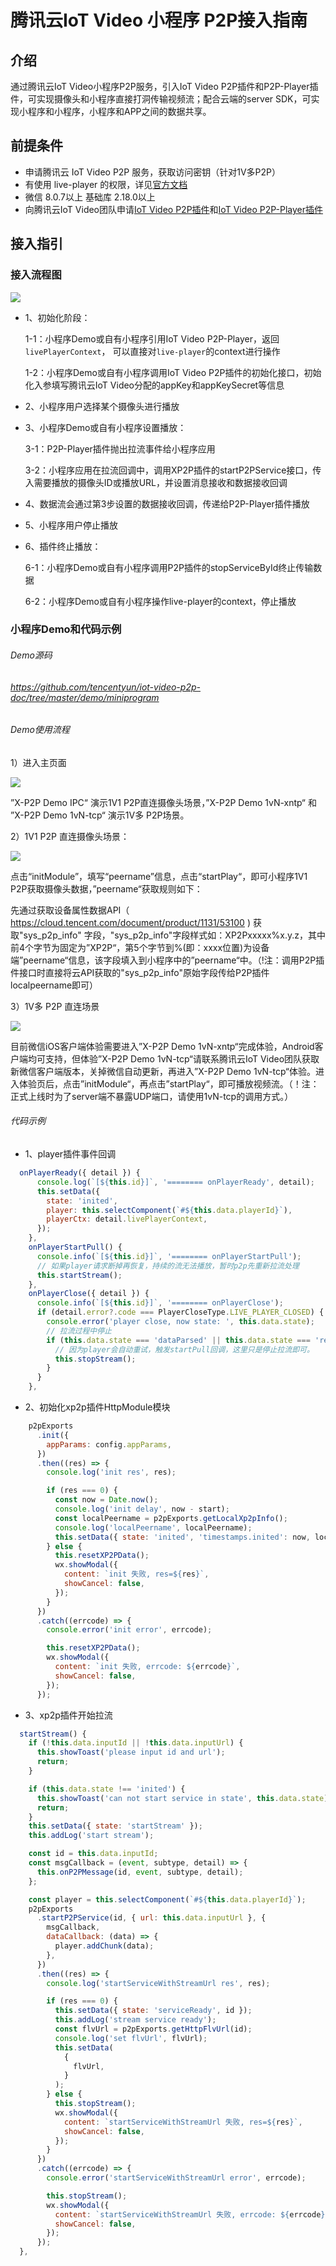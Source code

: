 # 腾讯云IoT Video 小程序 P2P接入指南

## 介绍

通过腾讯云IoT Video小程序P2P服务，引入IoT Video P2P插件和P2P-Player插件，可实现摄像头和小程序直接打洞传输视频流；配合云端的server SDK，可实现小程序和小程序，小程序和APP之间的数据共享。

## 前提条件

- 申请腾讯云 IoT Video P2P 服务，获取访问密钥（针对1V多P2P）
- 有使用 live-player 的权限，详见[官方文档](https://developers.weixin.qq.com/miniprogram/dev/component/live-player.html)
- 微信 8.0.7以上 基础库 2.18.0以上
- 向腾讯云IoT Video团队申请[IoT Video P2P插件](https://github.com/tencentyun/iot-video-p2p-doc/blob/master/IoT%20Video%20X-P2P%E6%8F%92%E4%BB%B6%E5%BC%80%E5%8F%91%E6%8C%87%E5%8D%97.md)和[IoT Video P2P-Player插件](https://github.com/tencentyun/iot-video-p2p-doc/blob/master/IoT%20Video%20P2P-Player%E6%8F%92%E4%BB%B6%E5%BC%80%E5%8F%91%E6%8C%87%E5%8D%97.md)

## 接入指引

### 接入流程图

![](https://github.com/tencentyun/iot-video-p2p-doc/blob/master/pic/%E5%B0%8F%E7%A8%8B%E5%BA%8FP2P%E6%9E%B6%E6%9E%84%E5%9B%BE.png)

- 1、初始化阶段：

  1-1：小程序Demo或自有小程序引用IoT Video P2P-Player，返回`livePlayerContext`， 可以直接对`live-player`的context进行操作

  1-2：小程序Demo或自有小程序调用IoT Video P2P插件的初始化接口，初始化入参填写腾讯云IoT Video分配的appKey和appKeySecret等信息

- 2、小程序用户选择某个摄像头进行播放

- 3、小程序Demo或自有小程序设置播放：

  3-1：P2P-Player插件抛出拉流事件给小程序应用
  
  3-2：小程序应用在拉流回调中，调用XP2P插件的startP2PService接口，传入需要播放的摄像头ID或播放URL，并设置消息接收和数据接收回调

- 4、数据流会通过第3步设置的数据接收回调，传递给P2P-Player插件播放

- 5、小程序用户停止播放

- 6、插件终止播放：

  6-1：小程序Demo或自有小程序调用P2P插件的stopServiceById终止传输数据

  6-2：小程序Demo或自有小程序操作live-player的context，停止播放

### 小程序Demo和代码示例

###### Demo源码

###### https://github.com/tencentyun/iot-video-p2p-doc/tree/master/demo/miniprogram

###### Demo使用流程

1）进入主页面

![](https://github.com/tencentyun/iot-video-p2p-doc/blob/master/pic/demo.png)

”X-P2P Demo IPC“  演示1V1 P2P直连摄像头场景，”X-P2P Demo 1vN-xntp“ 和 ”X-P2P Demo 1vN-tcp“ 演示1V多 P2P场景。

2）1V1 P2P 直连摄像头场景：

![](https://github.com/tencentyun/iot-video-p2p-doc/blob/master/pic/1v1.png)

点击“initModule”，填写“peername”信息，点击“startPlay“，即可小程序1V1 P2P获取摄像头数据，”peername“获取规则如下：

先通过获取设备属性数据API（ https://cloud.tencent.com/document/product/1131/53100 ) 获取"sys_p2p_info" 字段，"sys_p2p_info"字段样式如：XP2Pxxxxx%x.y.z，其中前4个字节为固定为”XP2P“，第5个字节到%(即：xxxx位置)为设备端”peername“信息，该字段填入到小程序中的”peername“中。（!注：调用P2P插件接口时直接将云API获取的"sys_p2p_info"原始字段传给P2P插件localpeername即可）

3）1V多 P2P 直连场景

![](https://github.com/tencentyun/iot-video-p2p-doc/blob/master/pic/1vN.png)

目前微信iOS客户端体验需要进入”X-P2P Demo 1vN-xntp“完成体验，Android客户端均可支持，但体验”X-P2P Demo 1vN-tcp“请联系腾讯云IoT Video团队获取新微信客户端版本，关掉微信自动更新，再进入”X-P2P Demo 1vN-tcp“体验。进入体验页后，点击”initModule“，再点击”startPlay“，即可播放视频流。（！注：正式上线时为了server端不暴露UDP端口，请使用1vN-tcp的调用方式。）

###### 代码示例

- 1、player插件事件回调

``` javascript
  onPlayerReady({ detail }) {
      console.log(`[${this.id}]`, '======== onPlayerReady', detail);
      this.setData({
        state: 'inited',
        player: this.selectComponent(`#${this.data.playerId}`),
        playerCtx: detail.livePlayerContext,
      });
    },
    onPlayerStartPull() {
      console.info(`[${this.id}]`, '======== onPlayerStartPull');
      // 如果player请求断掉再恢复，持续的流无法播放，暂时p2p先重新拉流处理
      this.startStream();
    },
    onPlayerClose({ detail }) {
      console.info(`[${this.id}]`, '======== onPlayerClose');
      if (detail.error?.code === PlayerCloseType.LIVE_PLAYER_CLOSED) {
        console.error('player close, now state: ', this.data.state);
        // 拉流过程中停止
        if (this.data.state === 'dataParsed' || this.data.state === 'request') {
          // 因为player会自动重试，触发startPull回调，这里只是停止拉流即可。
          this.stopStream();
        }
      }
    },
```

- 2、初始化xp2p插件HttpModule模块

``` javascript
    p2pExports
      .init({
        appParams: config.appParams,
      })
      .then((res) => {
        console.log('init res', res);

        if (res === 0) {
          const now = Date.now();
          console.log('init delay', now - start);
          const localPeername = p2pExports.getLocalXp2pInfo();
          console.log('localPeername', localPeername);
          this.setData({ state: 'inited', 'timestamps.inited': now, localPeername });
        } else {
          this.resetXP2PData();
          wx.showModal({
            content: `init 失败, res=${res}`,
            showCancel: false,
          });
        }
      })
      .catch((errcode) => {
        console.error('init error', errcode);

        this.resetXP2PData();
        wx.showModal({
          content: `init 失败, errcode: ${errcode}`,
          showCancel: false,
        });
      });
```

- 3、xp2p插件开始拉流

``` javascript
  startStream() {
    if (!this.data.inputId || !this.data.inputUrl) {
      this.showToast('please input id and url');
      return;
    }

    if (this.data.state !== 'inited') {
      this.showToast('can not start service in state', this.data.state);
      return;
    }
    this.setData({ state: 'startStream' });
    this.addLog('start stream');

    const id = this.data.inputId;
    const msgCallback = (event, subtype, detail) => {
      this.onP2PMessage(id, event, subtype, detail);
    };

    const player = this.selectComponent(`#${this.data.playerId}`);
    p2pExports
      .startP2PService(id, { url: this.data.inputUrl }, {
        msgCallback,
        dataCallback: (data) => {
          player.addChunk(data);
        },
      })
      .then((res) => {
        console.log('startServiceWithStreamUrl res', res);

        if (res === 0) {
          this.setData({ state: 'serviceReady', id });
          this.addLog('stream service ready');
          const flvUrl = p2pExports.getHttpFlvUrl(id);
          console.log('set flvUrl', flvUrl);
          this.setData(
            {
              flvUrl,
            }
          );
        } else {
          this.stopStream();
          wx.showModal({
            content: `startServiceWithStreamUrl 失败, res=${res}`,
            showCancel: false,
          });
        }
      })
      .catch((errcode) => {
        console.error('startServiceWithStreamUrl error', errcode);

        this.stopStream();
        wx.showModal({
          content: `startServiceWithStreamUrl 失败, errcode: ${errcode}`,
          showCancel: false,
        });
      });
  },
```
